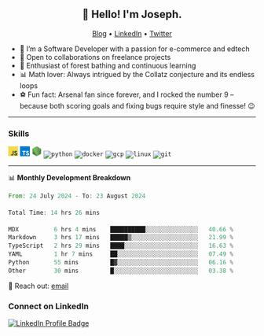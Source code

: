 <h2 align="center">👋 Hello! I'm Joseph.</h2>
<p align="center">
  <a href="#">Blog</a> •
  <a href="https://www.linkedin.com/in/dev-joseph">LinkedIn</a> •
  <a href="#">Twitter</a> 
</p>


- 🔭 I’m a Software Developer with a passion for e-commerce and edtech
- 💬 Open to collaborations on freelance projects
- 🌳 Enthusiast of forest bathing and continuous learning
- 📊 Math lover: Always intrigued by the Collatz conjecture and its endless loops
- ⚽ Fun fact: Arsenal fan since forever, and I rocked the number 9 – because both scoring goals and fixing bugs require style and finesse! 😉

-------


### Skills
<code><img height="20" alt="javascript" src="https://raw.githubusercontent.com/github/explore/80688e429a7d4ef2fca1e82350fe8e3517d3494d/topics/javascript/javascript.png"></code>
<code><img height="20" alt="typescript" src="https://raw.githubusercontent.com/github/explore/80688e429a7d4ef2fca1e82350fe8e3517d3494d/topics/typescript/typescript.png"></code>
<code><img height="20" alt="nodejs" src="https://raw.githubusercontent.com/github/explore/80688e429a7d4ef2fca1e82350fe8e3517d3494d/topics/nodejs/nodejs.png"></code>
<code><img height="20" alt="python" src="https://cdn.cdnlogo.com/logos/p/3/python.svg"></code>
<code><img height="20" alt="docker" src="https://cdn.worldvectorlogo.com/logos/docker.svg"></code>
<code><img height="20" alt="gcp" src="https://cdn.cdnlogo.com/logos/g/75/google-cloud.svg"></code>
<code><img height="20" alt="linux" src="https://cdn.cdnlogo.com/logos/l/21/linux-tux.svg"></code>
<code><img height="20" alt="git" src="https://cdn.worldvectorlogo.com/logos/git-icon.svg"></code>

-------

📊 **Monthly Development Breakdown**

<!--START_SECTION:waka-->

```rust
From: 24 July 2024 - To: 23 August 2024

Total Time: 14 hrs 26 mins

MDX          6 hrs 4 mins    ██████████░░░░░░░░░░░░░░░   40.66 %
Markdown     3 hrs 17 mins   █████▒░░░░░░░░░░░░░░░░░░░   21.99 %
TypeScript   2 hrs 29 mins   ████░░░░░░░░░░░░░░░░░░░░░   16.63 %
YAML         1 hr 7 mins     ██░░░░░░░░░░░░░░░░░░░░░░░   07.49 %
Python       55 mins         █▓░░░░░░░░░░░░░░░░░░░░░░░   06.16 %
Other        30 mins         █░░░░░░░░░░░░░░░░░░░░░░░░   03.38 %
```

<!--END_SECTION:waka-->

📧 Reach out: [email](mailto:josephngugi.dev@gmail.com)

### Connect on LinkedIn
[![LinkedIn Profile Badge](https://img.shields.io/badge/LinkedIn-2D9CDB?style=for-the-badge&logo=linkedin&logoColor=white)](https://www.linkedin.com/in/dev-joseph)
